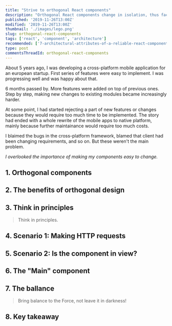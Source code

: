 ```yaml
---
title: "Strive to orthogonal React components"
description: "Orthogonal React components change in isolation, thus facilitating changes and ease future maintainance."
published: '2019-11-26T13:00Z'
modified: '2019-11-26T13:00Z'
thumbnail: './images/lego.png'
slug: orthogonal-react-components
tags: ['react', 'component', 'architecture']
recommended: ['7-architectural-attributes-of-a-reliable-react-component', 'the-art-of-writing-small-and-plain-functions']
type: post
commentsThreadId: orthogonal-react-components
---
```


About 5 years ago, I was developing a cross-platform mobile application for an european startup. First series of features were easy to implement. I was progressing well and was happy about that.    

6 months passed by. More features were added on top of previous ones. Step by step, making new changes to existing modules became increasingly harder.  

At some point, I had started rejecting a part of new features or changes because they would require too much time to be implemented. The story had ended with a whole rewrite of the mobile apps to native platform, mainly because further maintainance would require too much costs.  

I blaimed the bugs in the cross-platform framework, blamed that client had been changing requirements, and so on. But these weren't the main problem.   

*I overlooked the importance of making my components easy to change.*  

## 1. Orthogonal components



## 2. The benefits of orthogonal design

## 3. Think in principles

> Think in principles.

## 4. Scenario 1: Making HTTP requests

## 5. Scenario 2: Is the component in view?

## 6. The "Main" component

## 7. The ballance

> Bring balance to the Force, not leave it in darkness!

## 8. Key takeaway
